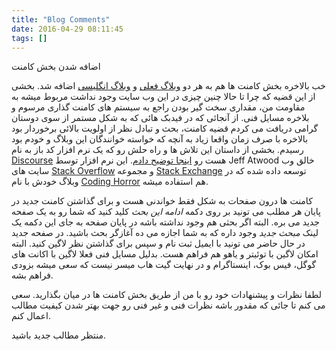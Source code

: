```yaml
---
title: "Blog Comments"
date: 2016-04-29 08:11:45
tags: []
---
```


<div class="post-title-fa">اضافه شدن بخش کامنت</div>

خب بالاخره بخش کامنت ها هم به هر دو [وبلاگ فعلی](http://fa.babaei.net/) و [وبلاگ انگلیسی](http://www.babaei.net/) اضافه شد. بخشی از این قضیه که چرا تا حالا چنین چیزی در این وب سایت وجود نداشت مربوط میشه به مقاومت من، مقداری سخت گیر بودن راجع به سیستم های کامنت گذاری مرسوم و بلاخره مسایل فنی. از آنجائی که در فیدبک هائی که به شکل مستمر از سوی دوستان گرامی دریافت می کردم قضیه کامنت، بحث و تبادل نظر از اولویت بالائی برخوردار بود بالاخره با صرف زمان واقعا زیاد به آنچه که خواسته خوانندگان این وبلاگ و خودم بود رسیدم. بخشی از داستان این تلاش ها و راه حلش رو که یک نرم افزار کد باز به نام [Discourse](http://www.discourse.org/) هست رو [اینجا توضیح دادم](http://blog.codinghorror.com/). این نرم افزار توسط Jeff Atwood خالق وب سایت های [Stack Overflow]( https://stackoverflow.com/) و مجموعه [Stack Exchange](http://stackexchange.com/) توسعه داده شده که در وبلاگ خودش با نام [Coding Horror](http://blog.codinghorror.com/) هم استفاده میشه.

کامنت ها درون صفحات به شکل فقط خواندنی هست و برای گذاشتن کامنت جدید در پایان هر مطلب می تونید بر روی دکمه _ادامه این بحث_ کلید کنید که شما رو به یک صفحه جدید می بره. البته اگر بحثی هم وجود نداشته باشه در پایان صفحه به جای این دکمه یک لینک _مبحث جدید_ وجود داره که به شما اجازه می ده آغازگر بحث باشید. در صفحه جدید در حال حاضر می تونید با ایمیل ثبت نام و سپس برای گذاشتن نظر لاگین کنید. البته امکان لاگین با توئیتر و یاهو هم فراهم هست. بدلیل مسایل فنی فعلا لاگین با اکانت های گوگل، فیس بوک، اینستاگرام و در نهایت گیت هاب میسر نیست که سعی میشه بزودی فراهم بشه.

لطفا نظرات و پیشنهادات خود رو با من از طریق بخش کامنت ها در میان بگذارید. سعی می کنم تا جائی که مقدور باشه نظرات فنی و غیر فنی رو جهت بهتر شدن کیفیت مطالب اعمال کنم.

منتظر مطالب جدید باشید.


<!-- more -->

